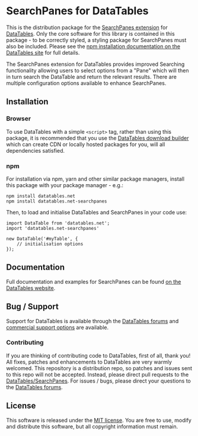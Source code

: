 # SearchPanes for DataTables 

This is the distribution package for the [SearchPanes extension](https://datatables.net/extensions/searchpanes) for [DataTables](https://datatables.net/). Only the core software for this library is contained in this package - to be correctly styled, a styling package for SearchPanes must also be included. Please see the [npm installation documentation on the DataTables site](https://datatables.net/manual/installation#Node.js-/-NPM) for full details.

The SearchPanes extension for DataTables provides improved Searching functionality allowing users to select options from a "Pane" which will then in turn search the DataTable and return the relevant results. There are multiple configuration options available to enhance SearchPanes.


## Installation

### Browser

To use DataTables with a simple `<script>` tag, rather than using this package, it is recommended that you use the [DataTables download builder](//datatables.net/download) which can create CDN or locally hosted packages for you, will all dependencies satisfied.

### npm

For installation via npm, yarn and other similar package managers, install this package with your package manager - e.g.:

```
npm install datatables.net
npm install datatables.net-searchpanes
```

Then, to load and initialise DataTables and SearchPanes in your code use:

```
import DataTable from 'datatables.net';
import 'datatables.net-searchpanes'

new DataTable('#myTable', {
    // initialisation options
});
```


## Documentation

Full documentation and examples for SearchPanes can be found [on the DataTables website](https://datatables.net/extensions/searchpanes).

## Bug / Support

Support for DataTables is available through the [DataTables forums](//datatables.net/forums) and [commercial support options](//datatables.net/support) are available.

### Contributing

If you are thinking of contributing code to DataTables, first of all, thank you! All fixes, patches and enhancements to DataTables are very warmly welcomed. This repository is a distribution repo, so patches and issues sent to this repo will not be accepted. Instead, please direct pull requests to the [DataTables/SearchPanes](http://github.com/DataTables/SearchPanes). For issues / bugs, please direct your questions to the [DataTables forums](//datatables.net/forums).


## License

This software is released under the [MIT license](//datatables.net/license). You are free to use, modify and distribute this software, but all copyright information must remain.

